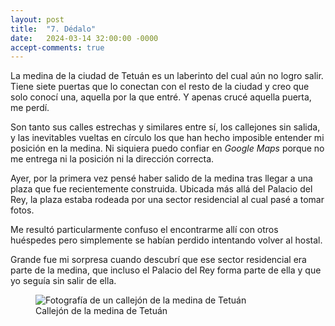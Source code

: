 ```yaml
---
layout: post
title:  "7. Dédalo"
date:   2024-03-14 32:00:00 -0000
accept-comments: true
---
```

La medina de la ciudad de Tetuán es un laberinto del cual aún no logro salir. Tiene siete puertas que lo conectan con el resto de la ciudad y creo que solo conocí una, aquella por la que entré. Y apenas crucé aquella puerta, me perdí.

Son tanto sus calles estrechas y similares entre sí, los callejones sin salida, y las inevitables vueltas en círculo los que han hecho imposible entender mi posición en la medina. Ni siquiera puedo confiar en *Google Maps* porque no me entrega ni la posición ni la dirección correcta.

Ayer, por la primera vez pensé haber salido de la medina tras llegar a una plaza que fue recientemente construida. Ubicada más allá del Palacio del Rey, la plaza estaba rodeada por una sector residencial al cual pasé a tomar fotos. 

Me resultó particularmente confuso el encontrarme allí con otros huéspedes pero simplemente se habían perdido intentando volver al hostal.

Grande fue mi sorpresa cuando descubrí que ese sector residencial era parte de la medina, que incluso el Palacio del Rey forma parte de ella y que yo seguía sin salir de ella.

<figure>
<img src="{{ site.baseurl }}/assets/images/marruecos1.jpg" alt="Fotografía de un callejón de la medina de Tetuán"/>
<figcaption>Callejón de la medina de Tetuán</figcaption>
</figure>
